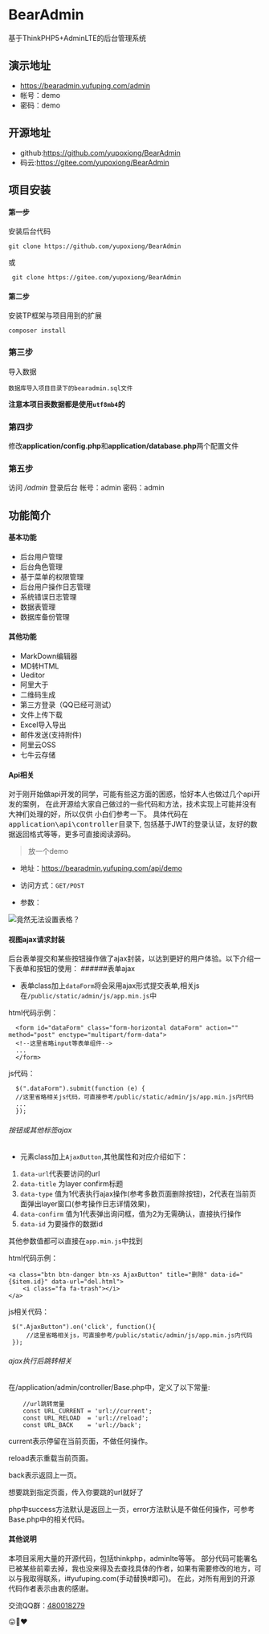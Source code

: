  # BearAdmin
基于ThinkPHP5+AdminLTE的后台管理系统

 ## 演示地址
 * <https://bearadmin.yufuping.com/admin>
 * 帐号：demo
 * 密码：demo

 ## 开源地址
 * github:<https://github.com/yupoxiong/BearAdmin>
 * 码云:<https://gitee.com/yupoxiong/BearAdmin>

 ## 项目安装
 #### 第一步
 安装后台代码
 ```
 git clone https://github.com/yupoxiong/BearAdmin
 ```
 或
```
 git clone https://gitee.com/yupoxiong/BearAdmin
```
 #### 第二步
 安装TP框架与项目用到的扩展
 ```
 composer install
 ```
 ### 第三步
 导入数据
 ```
 数据库导入项目目录下的bearadmin.sql文件
 ```
 **注意本项目表数据都是使用`utf8mb4`的**

 ### 第四步
 修改**application/config.php**和**application/database.php**两个配置文件

 ### 第五步
 访问 <em>/admin</em> 登录后台
 帐号：admin 密码：admin

 ## 功能简介

 #### 基本功能
 * 后台用户管理
 * 后台角色管理
 * 基于菜单的权限管理
 * 后台用户操作日志管理
 * 系统错误日志管理
 * 数据表管理
 * 数据库备份管理

 #### 其他功能
 * MarkDown编辑器
 * MD转HTML
 * Ueditor
 * 阿里大于
 * 二维码生成
 * 第三方登录（QQ已经可测试）
 * 文件上传下载
 * Excel导入导出
 * 邮件发送(支持附件)
 * 阿里云OSS
 * 七牛云存储

 #### Api相关
对于刚开始做api开发的同学，可能有些这方面的困惑，恰好本人也做过几个api开发的案例，
在此开源给大家自己做过的一些代码和方法，技术实现上可能并没有大神们处理的好，所以仅供
小白们参考一下。
具体代码在<kbd>application\api\controller</kbd>目录下,
包括基于JWT的登录认证，友好的数据返回格式等等，更多可直接阅读源码。

>放一个demo

 * 地址：<https://bearadmin.yufuping.com/api/demo>

 * 访问方式：`GET/POST`
 * 参数：

![竟然无法设置表格？](http://p0ozp0sp4.bkt.clouddn.com/bearadmin/20180127/171d8d4f3a79ceba84b478c370a65796.png?9755)


 #### 视图ajax请求封装
 后台表单提交和某些按钮操作做了ajax封装，以达到更好的用户体验。以下介绍一下表单和按钮的使用：
 ######表单ajax
  - 表单class加上`dataForm`将会采用ajax形式提交表单,相关js在`/public/static/admin/js/app.min.js`中

  html代码示例：
  ```
    <form id="dataForm" class="form-horizontal dataForm" action="" method="post" enctype="multipart/form-data">
    <!--这里省略input等表单组件-->
    ...
    </form>
  ```

  js代码：
  ```
    $(".dataForm").submit(function (e) {
    //这里省略相关js代码，可直接参考/public/static/admin/js/app.min.js内代码
    ...
    });
  ```

 ###### 按钮或其他标签ajax
 - 元素class加上`AjaxButton`,其他属性和对应介绍如下：

 1. `data-url`代表要访问的url
 2. `data-title` 为layer confirm标题
 3. `data-type`  值为1代表执行ajax操作(参考多数页面删除按钮)，2代表在当前页面弹出layer窗口(参考操作日志详情效果)，
 4. `data-confirm` 值为1代表弹出询问框，值为2为无需确认，直接执行操作
 5. `data-id` 为要操作的数据id

 其他参数值都可以直接在`app.min.js`中找到

 html代码示例：
 ```
 <a class="btn btn-danger btn-xs AjaxButton" title="删除" data-id="{$item.id}" data-url="del.html">
     <i class="fa fa-trash"></i>
 </a>
 ```

 js相关代码：
  ```
   $(".AjaxButton").on('click', function(){
       //这里省略相关js，可直接参考/public/static/admin/js/app.min.js内代码
   });

  ```

 ###### ajax执行后跳转相关

 在/application/admin/controller/Base.php中，定义了以下常量:
 ```
     //url跳转常量
     const URL_CURRENT = 'url://current';
     const URL_RELOAD  = 'url://reload';
     const URL_BACK    = 'url://back';
 ```
 current表示停留在当前页面，不做任何操作。

 reload表示重载当前页面。

 back表示返回上一页。

 想要跳到指定页面，传入你要跳的url就好了

 php中success方法默认是返回上一页，error方法默认是不做任何操作，可参考Base.php中的相关代码。


 #### 其他说明
本项目采用大量的开源代码，包括thinkphp，adminlte等等。
部分代码可能署名已被某些前辈去掉，我也没来得及去查找具体的作者，如果有需要修改的地方，可以与我取得联系，i#yufuping.com(手动替换#即可)。
在此，对所有用到的开源代码作者表示由衷的感谢。

交流QQ群：[480018279](//shang.qq.com/wpa/qunwpa?idkey=2e8674491df685dab9f634773b72ce8ed7df033aed7cbf194cda95dd4ad45737)

:stuck_out_tongue::bear::heart: